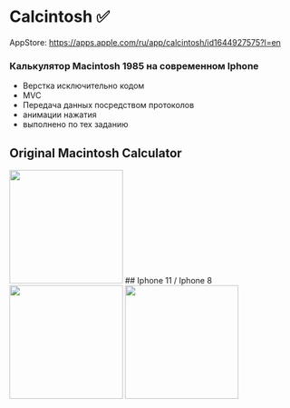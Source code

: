 # Calcintosh ✅
AppStore: https://apps.apple.com/ru/app/calcintosh/id1644927575?l=en
### Калькулятор Macintosh 1985 на современном Iphone 
* Верстка исключительно кодом
* MVC
* Передача данных посредством протоколов
* анимации нажатия
* выполнено по тех заданию
## Original Macintosh Calculator
<img src="https://user-images.githubusercontent.com/79677367/189838251-fd4ea6ca-6d79-49e8-aead-5d71f1317f7f.png" width="200">
## Iphone 11 / Iphone 8
<img src="https://user-images.githubusercontent.com/79677367/189838273-cf4976a6-a918-4e17-a58b-bf6334d78b0d.png" width="200">
<img src="https://user-images.githubusercontent.com/79677367/189838281-e5a56744-9e5c-4930-b094-29f99099db4b.png" width="200">

